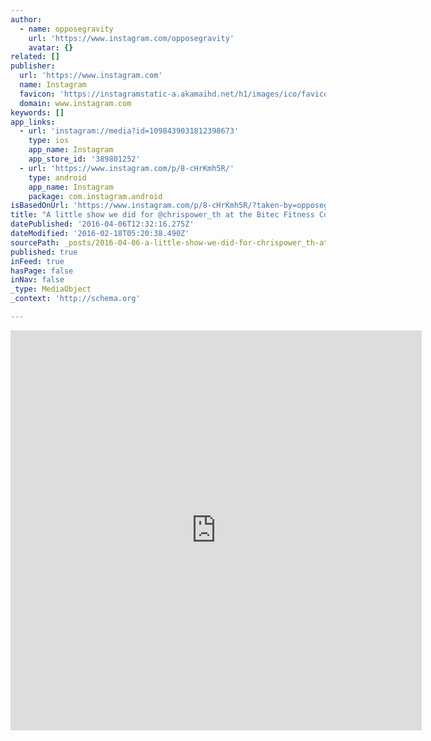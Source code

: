 ```yaml
---
author:
  - name: opposegravity
    url: 'https://www.instagram.com/opposegravity'
    avatar: {}
related: []
publisher:
  url: 'https://www.instagram.com'
  name: Instagram
  favicon: 'https://instagramstatic-a.akamaihd.net/h1/images/ico/favicon.ico/7cdab0872b15.ico'
  domain: www.instagram.com
keywords: []
app_links:
  - url: 'instagram://media?id=1098439031812398673'
    type: ios
    app_name: Instagram
    app_store_id: '389801252'
  - url: 'https://www.instagram.com/p/8-cHrKmh5R/'
    type: android
    app_name: Instagram
    package: com.instagram.android
isBasedOnUrl: 'https://www.instagram.com/p/8-cHrKmh5R/?taken-by=opposegravity'
title: "A little show we did for @chrispower_th at the Bitec Fitness Convention! Now that all of this is history it's back to training! Checkout @traininggroundbkk for Wed's 7pm class. If you're in Thailand checkout @og_bangkok for gear! #OpposeGravity #Bangkok #Thailand #calisthenics #gymnasticbodies #movementculture #movementpuzzle @upyourfitness @thaibeast @yogakrumeena"
datePublished: '2016-04-06T12:32:16.275Z'
dateModified: '2016-02-18T05:20:38.490Z'
sourcePath: _posts/2016-04-06-a-little-show-we-did-for-chrispower_th-at-the-bitec-fitness.md
published: true
inFeed: true
hasPage: false
inNav: false
_type: MediaObject
_context: 'http://schema.org'

---
```

<iframe src="https://cdn.embedly.com/widgets/media.html?src=http%3A%2F%2Fscontent.cdninstagram.com%2Ft50.2886-16%2F12125825_792101164234696_1760817037_n.mp4&amp;src_secure=1&amp;url=https%3A%2F%2Fwww.instagram.com%2Fp%2F8-cHrKmh5R%2F&amp;image=https%3A%2F%2Fscontent.cdninstagram.com%2Ft51.2885-15%2Fe15%2F12145294_527691750729429_1592112098_n.jpg%3Fig_cache_key%3DMTA5ODQzOTAzMTgxMjM5ODY3Mw%253D%253D.2&amp;key=b7d04c9b404c499eba89ee7072e1c4f7&amp;type=video%2Fmp4&amp;schema=instagram" width="658" height="640" scrolling="no" frameborder="0" allowfullscreen="allowfullscreen" style=""></iframe>